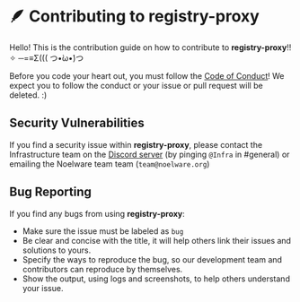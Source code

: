 # 🪶 Contributing to registry-proxy
Hello! This is the contribution guide on how to contribute to **registry-proxy**!! ✧ ─=≡Σ((( つ•̀ω•́)つ

Before you code your heart out, you must follow the [Code of Conduct](CODE_OF_CONDUCT.md)! We expect you to follow
the conduct or your issue or pull request will be deleted. :)

## Security Vulnerabilities
If you find a security issue within **registry-proxy**, please contact the Infrastructure team on the [Discord server](https://discord.gg/ATmjFH9kMH) (by pinging `@Infra` in #general) or emailing the Noelware team team (`team@noelware.org`)

## Bug Reporting
If you find any bugs from using **registry-proxy**:

- Make sure the issue must be labeled as `bug`
- Be clear and concise with the title, it will help others link their issues and solutions to yours.
- Specify the ways to reproduce the bug, so our development team and contributors can reproduce by themselves.
- Show the output, using logs and screenshots, to help others understand your issue.
